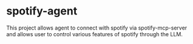 # spotify-agent
This project allows agent to connect with spotify via spotify-mcp-server and allows user to control various features of spotify through the LLM.
